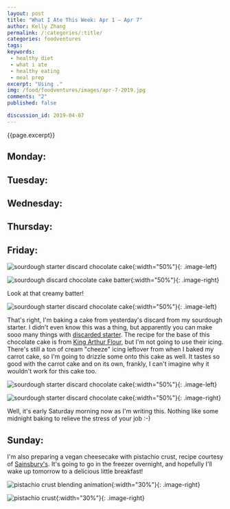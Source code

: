 ```yaml
---
layout: post
title: "What I Ate This Week: Apr 1 – Apr 7"
author: Kelly Zhang
permalink: /:categories/:title/
categories: foodventures
tags:
keywords:
 - healthy diet
 - what i ate
 - healthy eating
 - meal prep
excerpt: "Using ."
img: /food/foodventures/images/apr-7-2019.jpg
comments: "2"
published: false

discussion_id: 2019-04-07
---
```



{{page.excerpt}}

## Monday:

## Tuesday:

## Wednesday:

## Thursday:

## Friday:

![sourdough starter discard chocolate cake](sourdough-discard-chocolate-cake-mixing.jpg){:width="50%"}{: .image-left}

![sourdough discard chocolate cake batter](sourdough-discard-chocolate-cake-batter.jpg){:width="50%"}{: .image-right}

Look at that creamy batter!

![sourdough starter discard chocolate cake](sourdough-discard-chocolate-cake-baked.jpg){:width="50%"}{: .image-left}

That's right, I'm baking a cake from yesterday's discard from my sourdough starter. I didn't even know this was a thing, but apparently you can make sooo many things with [discarded starter](https://www.kingarthurflour.com/collections/sourdough-discard-recipes/). The recipe for the base of this chocolate cake is from [King Arthur Flour](https://www.kingarthurflour.com/recipes/sourdough-chocolate-cake-recipe), but I'm not going to use their icing. There's still a ton of cream "cheeze" icing leftover from when I baked my carrot cake, so I'm going to drizzle some onto this cake as well. It tastes so good with the carrot cake and on its own, frankly, I can't imagine why it wouldn't work for this cake too.

![sourdough starter discard chocolate cake](sourdough-discard-chocolate-cake-iced.jpg){:width="50%"}{: .image-left}

![sourdough starter discard chocolate cake](sourdough-discard-chocolate-cake.jpg){:width="50%"}{: .image-right}

Well, it's early Saturday morning now as I'm writing this. Nothing like some midnight baking to relieve the stress of your job :-)

## Sunday:

I'm also preparing a vegan cheesecake with pistachio crust, recipe courtesy of [Sainsbury's](https://www.sainsburysmagazine.co.uk/recipes/desserts/raw-vegan-vanilla-strawberry-and-pistachio-cheesecake). It's going to go in the freezer overnight, and hopefully I'll wake up tomorrow to a delicious little breakfast!

![pistachio crust blending animation](pistachio-cheezecake-crust.jpg){:width="30%"}{: .image-right}

![pistachio crust](pistachio-cheezecake-crust.jpg){:width="30%"}{: .image-right}
